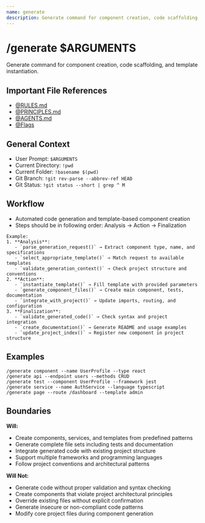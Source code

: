 ```yaml
---
name: generate
description: Generate command for component creation, code scaffolding, and template instantiation
---
```


# /generate $ARGUMENTS

Generate command for component creation, code scaffolding, and template instantiation.

## Important File References
- [@RULES.md](../RULES.md)
- [@PRINCIPLES.md](../PRINCIPLES.md)
- [@AGENTS.md](../AGENTS.md)
- [@Flags](../FLAGS.md)

## General Context

- User Prompt:
`$ARGUMENTS`
- Current Directory: 
`!pwd`
- Current Folder: 
`!basename $(pwd)`
- Git Branch: 
`!git rev-parse --abbrev-ref HEAD`
- Git Status: 
`!git status --short | grep ^ M`

## Workflow
- Automated code generation and template-based component creation
- Steps should be in following order: Analysis → Action → Finalization

```
Example:
1. **Analysis**:
   - `parse_generation_request()` → Extract component type, name, and specifications
   - `select_appropriate_template()` → Match request to available templates
   - `validate_generation_context()` → Check project structure and conventions
2. **Action**:
   - `instantiate_template()` → Fill template with provided parameters
   - `generate_component_files()` → Create main component, tests, documentation
   - `integrate_with_project()` → Update imports, routing, and configuration
3. **Finalization**:
   - `validate_generated_code()` → Check syntax and project integration
   - `create_documentation()` → Generate README and usage examples
   - `update_project_index()` → Register new component in project structure
```

## Examples
```
/generate component --name UserProfile --type react
/generate api --endpoint users --methods CRUD
/generate test --component UserProfile --framework jest
/generate service --name AuthService --language typescript
/generate page --route /dashboard --template admin
```

## Boundaries

**Will:**
- Create components, services, and templates from predefined patterns
- Generate complete file sets including tests and documentation
- Integrate generated code with existing project structure
- Support multiple frameworks and programming languages
- Follow project conventions and architectural patterns

**Will Not:**
- Generate code without proper validation and syntax checking
- Create components that violate project architectural principles
- Override existing files without explicit confirmation
- Generate insecure or non-compliant code patterns
- Modify core project files during component generation
